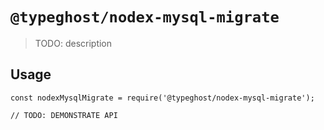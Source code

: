 # `@typeghost/nodex-mysql-migrate`

> TODO: description

## Usage

```
const nodexMysqlMigrate = require('@typeghost/nodex-mysql-migrate');

// TODO: DEMONSTRATE API
```
